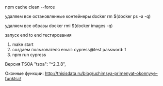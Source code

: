 npm cache clean --force


удаляем все остановленные контейнеры
docker rm $(docker ps -a -q)

удаляем все образы
docker rmi $(docker images -q)

запуск end to end тестирования
1. make start
2. создаем пользователя email: cypress@test password: 1
3. npm run cypress

Версия TSOA
"tsoa": "^2.3.8",

Оконные функции:
http://thisisdata.ru/blog/uchimsya-primenyat-okonnyye-funktsii/

